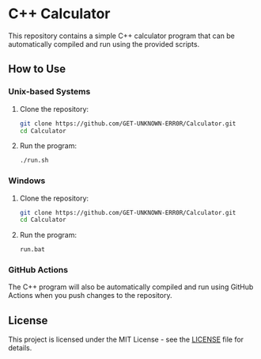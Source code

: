 # C++ Calculator

This repository contains a simple C++ calculator program that can be automatically compiled and run using the provided scripts.

## How to Use

### Unix-based Systems

1. Clone the repository:
    ```sh
    git clone https://github.com/GET-UNKNOWN-ERR0R/Calculator.git
    cd Calculator
    ```

2. Run the program:
    ```sh
    ./run.sh
    ```

### Windows

1. Clone the repository:
    ```sh
    git clone https://github.com/GET-UNKNOWN-ERR0R/Calculator.git
    cd Calculator
    ```

2. Run the program:
    ```bat
    run.bat
    ```

### GitHub Actions

The C++ program will also be automatically compiled and run using GitHub Actions when you push changes to the repository.

## License

This project is licensed under the MIT License - see the [LICENSE](LICENSE) file for details.

